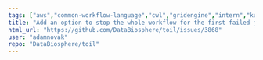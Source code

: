 ```yaml
---
tags: ["aws","common-workflow-language","cwl","gridengine","intern","kubernetes","mesos","pipeline","python","slurm","wdl","workflow"]
title: "Add an option to stop the whole workflow for the first failed job"
html_url: "https://github.com/DataBiosphere/toil/issues/3868"
user: "adamnovak"
repo: "DataBiosphere/toil"
---
```


